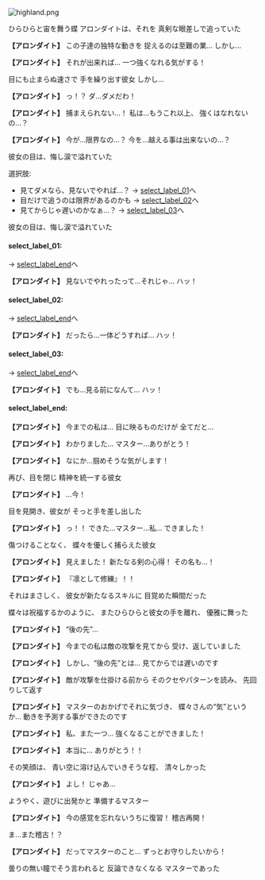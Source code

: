 
![highland.png](../images/backgrounds/highland.png)

ひらひらと宙を舞う蝶
アロンダイトは、それを
真剣な眼差しで追っていた

**【アロンダイト】**
この子達の独特な動きを
捉えるのは至難の業…
しかし…

**【アロンダイト】**
それが出来れば…
一つ強くなれる気がする！

目にも止まらぬ速さで
手を繰り出す彼女
しかし…

**【アロンダイト】**
っ！？
ダ…ダメだわ！

**【アロンダイト】**
捕まえられない…！
私は…もうこれ以上、
強くはなれないの…？

**【アロンダイト】**
今が…限界なの…？
今を…越える事は出来ないの…？

彼女の目は、悔し涙で溢れていた

選択肢:
- 見てダメなら、見ないでやれば…？ → [select_label_01](#select_label_01)へ
- 目だけで追うのは限界があるのかも → [select_label_02](#select_label_02)へ
- 見てからじゃ遅いのかなぁ…？ → [select_label_03](#select_label_03)へ

彼女の目は、悔し涙で溢れていた

#### select_label_01:
 → [select_label_end](#select_label_end)へ

**【アロンダイト】**
見ないでやれったって…それじゃ…
ハッ！

#### select_label_02:
 → [select_label_end](#select_label_end)へ

**【アロンダイト】**
だったら…一体どうすれば…
ハッ！

#### select_label_03:
 → [select_label_end](#select_label_end)へ

**【アロンダイト】**
でも…見る前になんて…
ハッ！

#### select_label_end:

**【アロンダイト】**
今までの私は…
目に映るものだけが
全てだと…

**【アロンダイト】**
わかりました…
マスター…ありがとう！

**【アロンダイト】**
なにか…掴めそうな気がします！

再び、目を閉じ
精神を統一する彼女

**【アロンダイト】**
…今！

目を見開き、彼女が
そっと手を差し出した

**【アロンダイト】**
っ！！
できた…マスター…私…
できました！

傷つけることなく、
蝶々を優しく捕らえた彼女

**【アロンダイト】**
見えました！
新たなる剣の心得！
その名も…！

**【アロンダイト】**
『凛として修練』！！　

それはまさしく、
彼女が新たなるスキルに
目覚めた瞬間だった

蝶々は祝福するかのように、
またひらひらと彼女の手を離れ、
優雅に舞った

**【アロンダイト】**
“後の先”…

**【アロンダイト】**
今までの私は敵の攻撃を見てから
受け、返していました

**【アロンダイト】**
しかし、“後の先”とは…
見てからでは遅いのです

**【アロンダイト】**
敵が攻撃を仕掛ける前から
そのクセやパターンを読み、
先回りして返す

**【アロンダイト】**
マスターのおかげでそれに気づき、
蝶々さんの“気”というか…
動きを予測する事ができたのです

**【アロンダイト】**
私、また一つ…
強くなることができました！

**【アロンダイト】**
本当に…
ありがとう！！

その笑顔は、
青い空に溶け込んでいきそうな程、
清々しかった

**【アロンダイト】**
よし！
じゃあ…

ようやく、遊びに出発かと
準備するマスター

**【アロンダイト】**
今の感覚を忘れないうちに復習！
稽古再開！

ま…また稽古！？

**【アロンダイト】**
だってマスターのこと…
ずっとお守りしたいから！

曇りの無い瞳でそう言われると
反論できなくなる
マスターであった